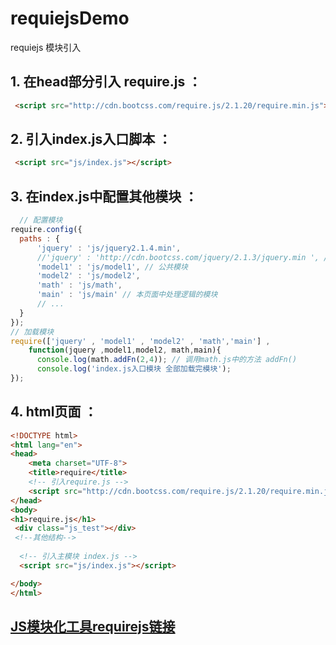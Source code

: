 # requiejsDemo
requiejs 模块引入

## 1. 在head部分引入 require.js ：
```html
 <script src="http://cdn.bootcss.com/require.js/2.1.20/require.min.js"></script>
 ```
 
## 2. 引入index.js入口脚本 ：
```html
 <script src="js/index.js"></script>
```

## 3. 在index.js中配置其他模块 ：
```js
  // 配置模块
require.config({
  paths : {
      'jquery' : 'js/jquery2.1.4.min',
      //'jquery' : 'http://cdn.bootcss.com/jquery/2.1.3/jquery.min ', // 引入外部依赖的库
      'model1' : 'js/model1', // 公共模块
      'model2' : 'js/model2',
      'math' : 'js/math',
      'main' : 'js/main' // 本页面中处理逻辑的模块
      // ...
  }
});
// 加载模块
require(['jquery' , 'model1' , 'model2' , 'math','main'] ,
    function(jquery ,model1,model2, math,main){
      console.log(math.addFn(2,4)); // 调用math.js中的方法 addFn()
      console.log('index.js入口模块 全部加载完模块');
});
```

## 4. html页面 ：
```html
<!DOCTYPE html>
<html lang="en">
<head>
    <meta charset="UTF-8">
    <title>require</title>
    <!-- 引入require.js -->
    <script src="http://cdn.bootcss.com/require.js/2.1.20/require.min.js"></script>
</head>
<body>
<h1>require.js</h1>
 <div class="js_test"></div>
 <!--其他结构-->
 
  <!-- 引入主模块 index.js -->
  <script src="js/index.js"></script>

</body>
</html>

```

## [JS模块化工具requirejs链接](http://www.runoob.com/w3cnote/requirejs-tutorial-1.html)

